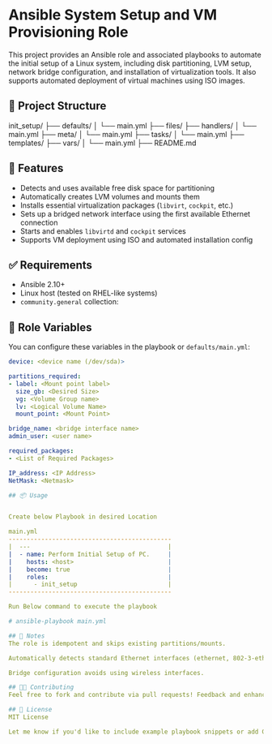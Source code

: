 # Ansible System Setup and VM Provisioning Role

This project provides an Ansible role and associated playbooks to automate the initial setup of a Linux system, including disk partitioning, LVM setup, network bridge configuration, and installation of virtualization tools. It also supports automated deployment of virtual machines using ISO images.

## 📁 Project Structure

init_setup/
├── defaults/
│   └── main.yml
├── files/
├── handlers/
│   └── main.yml
├── meta/
│   └── main.yml
├── tasks/
│   └── main.yml
├── templates/
├── vars/
│   └── main.yml
├── README.md


## 🚀 Features

- Detects and uses available free disk space for partitioning
- Automatically creates LVM volumes and mounts them
- Installs essential virtualization packages (`libvirt`, `cockpit`, etc.)
- Sets up a bridged network interface using the first available Ethernet connection
- Starts and enables `libvirtd` and `cockpit` services
- Supports VM deployment using ISO and automated installation config

## ✅ Requirements

- Ansible 2.10+
- Linux host (tested on RHEL-like systems)
- `community.general` collection:


## 🔧 Role Variables

You can configure these variables in the playbook or `defaults/main.yml`:

```yaml
device: <device name (/dev/sda)>

partitions_required:
- label: <Mount point label>
  size_gb: <Desired Size>
  vg: <Volume Group name>
  lv: <Logical Volume Name>
  mount_point: <Mount Point>

bridge_name: <bridge interface name>
admin_user: <user name>

required_packages:
- <List of Required Packages>

IP_address: <IP Address>
NetMask: <Netmask>

## 📦 Usage


Create below Playbook in desired Location

main.yml
---------------------------------------------
|  ---                                      |
|  - name: Perform Initial Setup of PC.     |
|    hosts: <host>                          |   
|    become: true                           |
|    roles:                                 |
|      - init_setup                         |
---------------------------------------------

Run Below command to execute the playbook

# ansible-playbook main.yml

## 🧠 Notes
The role is idempotent and skips existing partitions/mounts.

Automatically detects standard Ethernet interfaces (ethernet, 802-3-ethernet).

Bridge configuration avoids using wireless interfaces.

## 👨‍💻 Contributing
Feel free to fork and contribute via pull requests! Feedback and enhancements welcome.

## 📄 License
MIT License

Let me know if you'd like to include example playbook snippets or add Galaxy publishing instructions.
